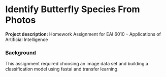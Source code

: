 # Identify Butterfly Species From Photos

**Project description:** Homework Assignment for EAI 6010 – Applications of Artificial Intelligence

### Background

This assignment required choosing an image data set and building a classification model using fastai and transfer learning.
